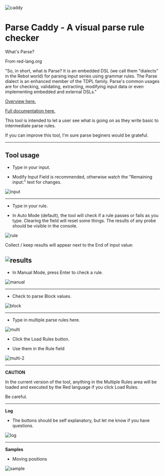 

![caddy](images/caddy.png) 

# Parse Caddy - A visual parse rule checker     

What's Parse?

From red-lang.org

"So, in short, what is Parse? It is an embedded DSL (we call them "dialects" in the Rebol world) for parsing input series using grammar rules. The Parse dialect is an enhanced member of the TDPL family. Parse's common usages are for checking, validating, extracting, modifying input data or even implementing embedded and external DSLs."

[Overview here.](https://www.red-lang.org/search?q=parse)

[Full documentation here.](https://github.com/red/docs/blob/master/en/parse.adoc)


This tool is intended to let a user see what is going on as they write basic to intermediate parse rules.

If you can improve this tool, I'm sure parse beginers would be grateful.

----

## Tool usage

* Type in your input. 
- Modify Input Field is recommended, otherwise watch the "Remaining input:" text for changes.


![input](images/input.gif)

----

* Type in your rule. 

- In Auto Mode (default), the tool will check if a rule passes or fails as you type. Clearing the field will reset some things. The results of any probe should be visible in the console.

![rule](images/rule.gif)

Collect / keep results will appear next to the End of input value:

![results](images/results.png)
----

* In Manual Mode, press Enter to check a rule.

![manual](images/manual.gif)

----

* Check to parse Block values.

![block](images/blocks.gif)

----

* Type in multiple parse rules here.

![multi](images/multi.png)

- Click the Load Rules button.

* Use them in the Rule field

![multi-2](images/multi.gif)

-----

**CAUTION**

In the current version of the tool, anything in the Multiple Rules area will be loaded and executed by the Red language if you click Load Rules. 

Be careful.

----

**Log**

<!-- * There's a Log area for those who like logs. -->
- The buttons should be self explanatory, but let me know if you have questions.

![log](images/log.png)

----

**Samples**

* Moving positions

![sample](images/sample.gif)